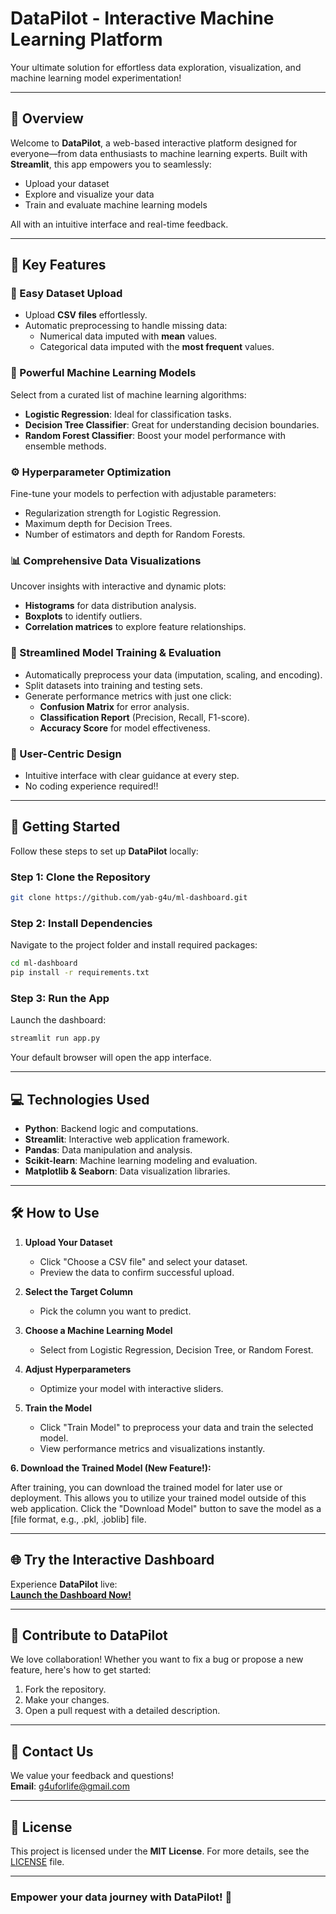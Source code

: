 # **DataPilot - Interactive Machine Learning Platform**  
Your ultimate solution for effortless data exploration, visualization, and machine learning model experimentation!

---

## 🌟 **Overview**  

Welcome to **DataPilot**, a web-based interactive platform designed for everyone—from data enthusiasts to machine learning experts. Built with **Streamlit**, this app empowers you to seamlessly:  
- Upload your dataset  
- Explore and visualize your data  
- Train and evaluate machine learning models  

All with an intuitive interface and real-time feedback.  

---

## 🚀 **Key Features**  

### **📂 Easy Dataset Upload**  
- Upload **CSV files** effortlessly.  
- Automatic preprocessing to handle missing data:  
  - Numerical data imputed with **mean** values.  
  - Categorical data imputed with the **most frequent** values.  

### **🤖 Powerful Machine Learning Models**  
Select from a curated list of machine learning algorithms:  
- **Logistic Regression**: Ideal for classification tasks.  
- **Decision Tree Classifier**: Great for understanding decision boundaries.  
- **Random Forest Classifier**: Boost your model performance with ensemble methods.  

### **⚙️ Hyperparameter Optimization**  
Fine-tune your models to perfection with adjustable parameters:  
- Regularization strength for Logistic Regression.  
- Maximum depth for Decision Trees.  
- Number of estimators and depth for Random Forests.  

### **📊 Comprehensive Data Visualizations**  
Uncover insights with interactive and dynamic plots:  
- **Histograms** for data distribution analysis.  
- **Boxplots** to identify outliers.  
- **Correlation matrices** to explore feature relationships.  

### **🧠 Streamlined Model Training & Evaluation**  
- Automatically preprocess your data (imputation, scaling, and encoding).  
- Split datasets into training and testing sets.  
- Generate performance metrics with just one click:  
  - **Confusion Matrix** for error analysis.  
  - **Classification Report** (Precision, Recall, F1-score).  
  - **Accuracy Score** for model effectiveness.  

### **🌟 User-Centric Design**  
- Intuitive interface with clear guidance at every step.  
- No coding experience required!!

---

## 🎯 **Getting Started**  

Follow these steps to set up **DataPilot** locally:  

### **Step 1: Clone the Repository**  
```bash  
git clone https://github.com/yab-g4u/ml-dashboard.git  
```  

### **Step 2: Install Dependencies**  
Navigate to the project folder and install required packages:  
```bash  
cd ml-dashboard  
pip install -r requirements.txt  
```  

### **Step 3: Run the App**  
Launch the dashboard:  
```bash  
streamlit run app.py  
```  

Your default browser will open the app interface.  

---

## 💻 **Technologies Used**  

- **Python**: Backend logic and computations.  
- **Streamlit**: Interactive web application framework.  
- **Pandas**: Data manipulation and analysis.  
- **Scikit-learn**: Machine learning modeling and evaluation.  
- **Matplotlib & Seaborn**: Data visualization libraries.  

---

## 🛠️ **How to Use**  

1. **Upload Your Dataset**  
   - Click "Choose a CSV file" and select your dataset.  
   - Preview the data to confirm successful upload.  

2. **Select the Target Column**  
   - Pick the column you want to predict.  

3. **Choose a Machine Learning Model**  
   - Select from Logistic Regression, Decision Tree, or Random Forest.  

4. **Adjust Hyperparameters**  
   - Optimize your model with interactive sliders.  

5. **Train the Model**  
   - Click "Train Model" to preprocess your data and train the selected model.  
   - View performance metrics and visualizations instantly.  

**6. Download the Trained Model (New Feature!):**

After training, you can download the trained model for later use or deployment. This allows you to utilize your trained model outside of this web application.  Click the "Download Model" button to save the model as a [file format, e.g., .pkl, .joblib] file.

---

## 🌐 **Try the Interactive Dashboard**  

Experience **DataPilot** live:  
[**Launch the Dashboard Now!**](https://ml-dashboard-egwwhfpax5cvufphgsahgd.streamlit.app/)  

---

## 🤝 **Contribute to DataPilot**  

We love collaboration! Whether you want to fix a bug or propose a new feature, here's how to get started:  
1. Fork the repository.  
2. Make your changes.  
3. Open a pull request with a detailed description.  

---

## 📧 **Contact Us**  

We value your feedback and questions!  
**Email**: [g4uforlife@gmail.com](mailto:g4uforlife@gmail.com)  

---

## 📜 **License**  

This project is licensed under the **MIT License**. For more details, see the [LICENSE](LICENSE) file.  

---

### **Empower your data journey with DataPilot!** 🚀  
